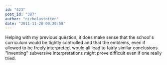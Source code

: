 ```yaml
---
id: "423"
post_id: "387"
author: "nicholastotten"
date: "2011-11-28 00:20:58"
---
```

Helping with my previous question, it does make sense that the school's curriculum would be tightly controlled and that the emblems, even if allowed to be freely interpreted, would all lead to fairly similar conclusions. "Inventing" subversive interpretations might prove difficult even if one really tried.
